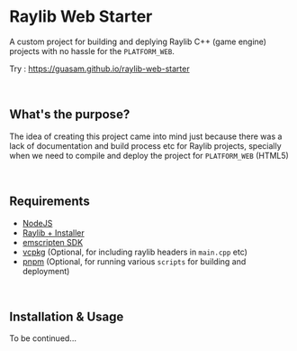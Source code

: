 # Raylib Web Starter

A custom project for building and deplying Raylib C++ (game engine) projects with no hassle for the `PLATFORM_WEB`.

Try : https://guasam.github.io/raylib-web-starter

<br />

## What's the purpose?

The idea of creating this project came into mind just because there was a lack of documentation and build process etc for Raylib projects, specially when we need to compile and deploy the project for `PLATFORM_WEB` (HTML5)

<br />

## Requirements

* [NodeJS](https://nodejs.org/en/)
* [Raylib + Installer](https://www.raylib.com/)
* [emscripten SDK](https://emscripten.org/docs/getting_started/downloads.html)
* [vcpkg](https://vcpkg.io/en/index.html) (Optional, for including raylib headers in `main.cpp` etc)
* [pnpm](https://pnpm.io/) (Optional, for running various `scripts` for building and deployment)


<br />

## Installation & Usage

To be continued...
